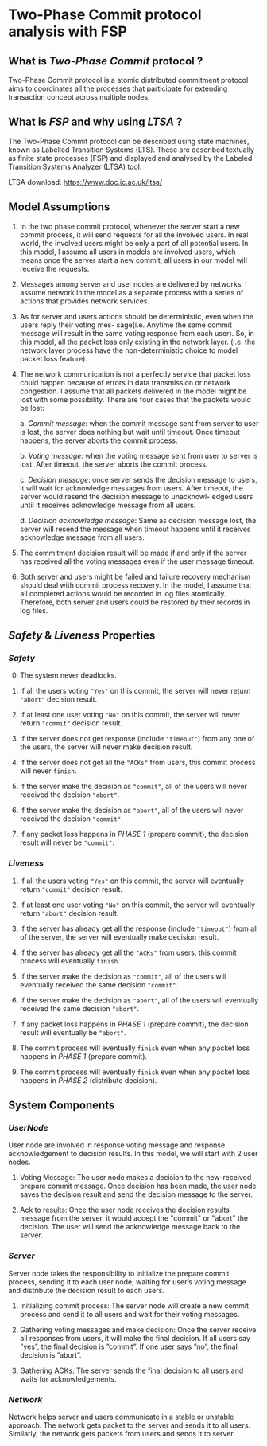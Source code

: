 # Two-Phase Commit protocol analysis with FSP

## What is <em>Two-Phase Commit</em> protocol ? 

Two-Phase Commit protocol is a atomic distributed commitment protocol aims to coordinates all the processes that participate for extending transaction concept across multiple nodes.

## What is <em>FSP</em> and why using <em>LTSA</em> ?

The Two-Phase Commit protocol can be described using state machines, known as Labelled Transition Systems (LTS). These are described textually as finite state processes (FSP) and displayed and analysed by the Labeled Transition Systems Analyzer (LTSA) tool.

LTSA download: https://www.doc.ic.ac.uk/ltsa/

## Model Assumptions

1. In the two phase commit protocol, whenever the server start a new commit process, it will send requests for all the involved users. In real world, the involved users might be only a part of all potential users. In this model, I assume all users in models are involved users, which means once the server start a new commit, all users in our model will receive the requests.

2. Messages among server and user nodes are delivered by networks. I assume network in the model as a separate process with a series of actions that provides network services.

3. As for server and users actions should be deterministic, even when the users reply their voting mes- sage(i.e. Anytime the same commit message will result in the same voting response from each user). So, in this model, all the packet loss only existing in the network layer. (i.e. the network layer process have the non-deterministic choice to model packet loss feature).

4. The network communication is not a perfectly service that packet loss could happen because of errors in data transmission or network congestion. I assume that all packets delivered in the model might be lost with some possibility. There are four cases that the packets would be lost:

    a. *Commit message*: when the commit message sent from server to user is lost, the server does nothing but wait until timeout. Once timeout happens, the server aborts the commit process.

    b. *Voting message*: when the voting message sent from user to server is lost. After timeout, the server aborts the commit process.

    c. *Decision message*: once server sends the decision message to users, it will wait for acknowledge messages from users. After timeout, the server would resend the decision message to unacknowl- edged users until it receives acknowledge message from all users.

    d. *Decision acknowledge message*: Same as decision message lost, the server will resend the message when timeout happens until it receives acknowledge message from all users.

5. The commitment decision result will be made if and only if the server has received all the voting messages even if the user message timeout.


6. Both server and users might be failed and failure recovery mechanism should deal with commit process recovery. In the model, I assume that all completed actions would be recorded in log files atomically. Therefore, both server and users could be restored by their records in log files.


## *Safety* & *Liveness* Properties

### *Safety*

0. The system never deadlocks.
   
1. If all the users voting `"Yes"` on this commit, the server will never return `"abort"` decision result.

2. If at least one user voting `"No"` on this commit, the server will never return `"commit"` decision result.

3. If the server does not get response (include `"timeout"`) from any one of the users, the server will never make decision result.

4. If the server does not get all the `"ACKs"` from users, this commit process will never `finish`.

5. If the server make the decision as `"commit"`, all of the users will never received the decision `"abort"`.

6. If the server make the decision as `"abort"`, all of the users will never received the decision `"commit"`.

7. If any packet loss happens in *PHASE 1* (prepare commit), the decision result will never be `"commit"`.



### *Liveness* 

1. If all the users voting `"Yes"` on this commit, the server will eventually return `"commit"` decision result.

2. If at least one user voting `"No"` on this commit, the server will eventually return `"abort"` decision result.

3. If the server has already get all the response (include `"timeout"`) from all of the server, the server will eventually make decision result.

4. If the server has already get all the `"ACKs"` from users, this commit process will eventually `finish`.

5. If the server make the decision as `"commit"`, all of the users will eventually received the same decision `"commit"`.

6. If the server make the decision as `"abort"`, all of the users will eventually received the same decision `"abort"`.

7. If any packet loss happens in *PHASE 1* (prepare commit), the decision result will eventually be `"abort"`.

8. The commit process will eventually `finish` even when any packet loss happens in *PHASE 1* (prepare commit).

9.  The commit process will eventually `finish` even when any packet loss happens in *PHASE 2* (distribute decision).

## System Components

### *UserNode*
User node are involved in response voting message and response acknowledgement to decision results. In this model, we will start with 2 user nodes.

1. Voting Message: The user node makes a decision to the new-received prepare commit message. Once decision has been made, the user node saves the decision result and send the decision message to the server.

2. Ack to results: Once the user node receives the decision results message from the server, it would accept the "commit" or "abort" the decision. The user will send the acknowledge message back to the server.


### *Server*
Server node takes the responsibility to initialize the prepare commit process, sending it to each user node, waiting for user’s voting message and distribute the decision result to each users.

1. Initializing commit process: The server node will create a new commit process and send it to all users and wait for their voting messages.

2. Gathering voting messages and make decision: Once the server receive all responses from users, it will make the final decision. If all users say ”yes”, the final decision is ”commit”. If one user says ”no”, the final decision is ”abort”. 

3. Gathering ACKs: The server sends the final decision to all users and waits for acknowledgements.


### *Network*
Network helps server and users communicate in a stable or unstable approach. The network gets packet to the server and sends it to all users. Similarly, the network gets packets from users and sends it to server.